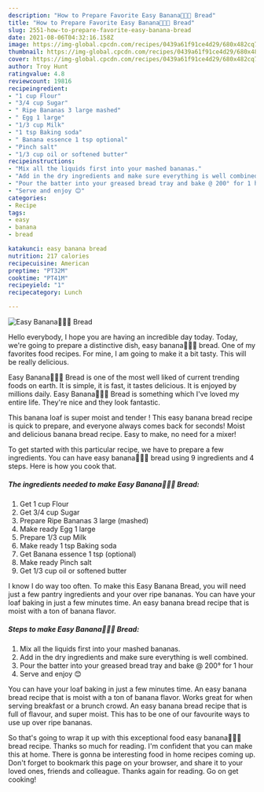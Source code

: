```yaml
---
description: "How to Prepare Favorite Easy Banana🍌🍌🍌 Bread"
title: "How to Prepare Favorite Easy Banana🍌🍌🍌 Bread"
slug: 2551-how-to-prepare-favorite-easy-banana-bread
date: 2021-08-06T04:32:16.158Z
image: https://img-global.cpcdn.com/recipes/0439a61f91ce4d29/680x482cq70/easy-banana-bread-recipe-main-photo.jpg
thumbnail: https://img-global.cpcdn.com/recipes/0439a61f91ce4d29/680x482cq70/easy-banana-bread-recipe-main-photo.jpg
cover: https://img-global.cpcdn.com/recipes/0439a61f91ce4d29/680x482cq70/easy-banana-bread-recipe-main-photo.jpg
author: Troy Hunt
ratingvalue: 4.8
reviewcount: 19816
recipeingredient:
- "1 cup Flour"
- "3/4 cup Sugar"
- " Ripe Bananas 3 large mashed"
- " Egg 1 large"
- "1/3 cup Milk"
- "1 tsp Baking soda"
- " Banana essence 1 tsp optional"
- "Pinch salt"
- "1/3 cup oil or softened butter"
recipeinstructions:
- "Mix all the liquids first into your mashed bananas."
- "Add in the dry ingredients and make sure everything is well combined."
- "Pour the batter into your greased bread tray and bake @ 200° for 1 hour"
- "Serve and enjoy 😊"
categories:
- Recipe
tags:
- easy
- banana
- bread

katakunci: easy banana bread 
nutrition: 217 calories
recipecuisine: American
preptime: "PT32M"
cooktime: "PT41M"
recipeyield: "1"
recipecategory: Lunch

---
```



![Easy Banana🍌🍌🍌 Bread](https://img-global.cpcdn.com/recipes/0439a61f91ce4d29/680x482cq70/easy-banana-bread-recipe-main-photo.jpg)

Hello everybody, I hope you are having an incredible day today. Today, we're going to prepare a distinctive dish, easy banana🍌🍌🍌 bread. One of my favorites food recipes. For mine, I am going to make it a bit tasty. This will be really delicious.

Easy Banana🍌🍌🍌 Bread is one of the most well liked of current trending foods on earth. It is simple, it is fast, it tastes delicious. It is enjoyed by millions daily. Easy Banana🍌🍌🍌 Bread is something which I've loved my entire life. They're nice and they look fantastic.

This banana loaf is super moist and tender ! This easy banana bread recipe is quick to prepare, and everyone always comes back for seconds! Moist and delicious banana bread recipe. Easy to make, no need for a mixer!


To get started with this particular recipe, we have to prepare a few ingredients. You can have easy banana🍌🍌🍌 bread using 9 ingredients and 4 steps. Here is how you cook that.

<!--inarticleads1-->

##### The ingredients needed to make Easy Banana🍌🍌🍌 Bread:

1. Get 1 cup Flour
1. Get 3/4 cup Sugar
1. Prepare  Ripe Bananas 3 large (mashed)
1. Make ready  Egg 1 large
1. Prepare 1/3 cup Milk
1. Make ready 1 tsp Baking soda
1. Get  Banana essence 1 tsp (optional)
1. Make ready Pinch salt
1. Get 1/3 cup oil or softened butter


I know I do way too often. To make this Easy Banana Bread, you will need just a few pantry ingredients and your over ripe bananas. You can have your loaf baking in just a few minutes time. An easy banana bread recipe that is moist with a ton of banana flavor. 

<!--inarticleads2-->

##### Steps to make Easy Banana🍌🍌🍌 Bread:

1. Mix all the liquids first into your mashed bananas.
1. Add in the dry ingredients and make sure everything is well combined.
1. Pour the batter into your greased bread tray and bake @ 200° for 1 hour
1. Serve and enjoy 😊


You can have your loaf baking in just a few minutes time. An easy banana bread recipe that is moist with a ton of banana flavor. Works great for when serving breakfast or a brunch crowd. An easy banana bread recipe that is full of flavour, and super moist. This has to be one of our favourite ways to use up over ripe bananas. 

So that's going to wrap it up with this exceptional food easy banana🍌🍌🍌 bread recipe. Thanks so much for reading. I'm confident that you can make this at home. There is gonna be interesting food in home recipes coming up. Don't forget to bookmark this page on your browser, and share it to your loved ones, friends and colleague. Thanks again for reading. Go on get cooking!
